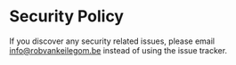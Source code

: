 # Security Policy

If you discover any security related issues, please email info@robvankeilegom.be instead of using the issue tracker.
